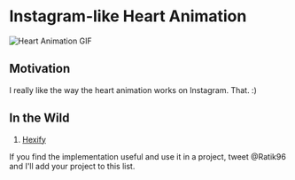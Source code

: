 # Instagram-like Heart Animation

![Heart Animation GIF](http://oi65.tinypic.com/1045g6u.jpg)

## Motivation

I really like the way the heart animation works on Instagram. That. :)

## In the Wild

1) [Hexify](https://play.google.com/store/apps/details?id=com.ratik.hexrgb)

If you find the implementation useful and use it in a project, tweet @Ratik96 and I'll add your project to this list.
